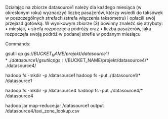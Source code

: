 Działając na zbiorze datasource1 należy dla każdego miesiąca (w określonym roku) wyznaczyć liczbę pasażerów,
którzy wsiedli do taksówek w poszczególnych strefach (strefa włączenia taksometru) i opłacili swój przejazd gotówką.
W wynikowym zbiorze (3) powinny znaleźć się atrybuty:
• miesiąc,
• strefa rozpoczęcia podróży oraz
• liczba pasażerów, jaka rozpoczęła swoją podróż w podanej strefie w podanym miesiącu 

Commands:

gsutil cp gs://$BUCKET_NAME/projekt/datasource1/* ./datasource1/
gsutil cp gs://$BUCKET_NAME/projekt/datasource4/* ./datasource4/

hadoop fs -mkdir -p /datasource1
hadoop fs -put ./datasource1/* /datasource1

hadoop fs -mkdir -p /datasource4
hadoop fs -put ./datasource4/* /datasource4

hadoop jar map-reduce.jar /datasource1 output /datasource4/taxi_zone_lookup.csv

